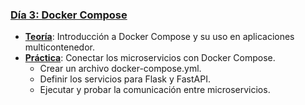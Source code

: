 ### **[Día 3: Docker Compose](/semana-1/dia-3/readme.md)**
- **[Teoría](/semana-1/dia-3/teoria.md)**: Introducción a Docker Compose y su uso en aplicaciones multicontenedor.
- **[Práctica](/semana-1/dia-3/practica/)**: Conectar los microservicios con Docker Compose.
  - Crear un archivo docker-compose.yml.
  - Definir los servicios para Flask y FastAPI.
  - Ejecutar y probar la comunicación entre microservicios.